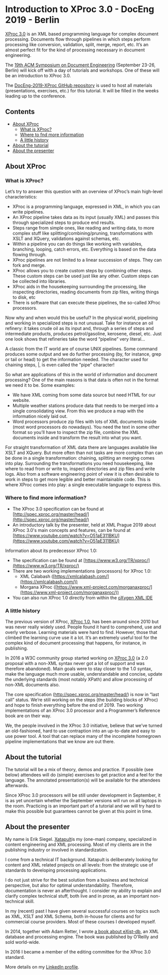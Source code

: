 # Introduction to XProc 3.0 - DocEng 2019 - Berlin

[XProc 3.0](http://spec.xproc.org/master/head/xproc/) is an XML based programming language for complex document processing. Documents flow through pipelines in which steps perform processing like conversion, validation, split, merge, report, etc. It’s an almost perfect fit for the kind of processing necessary in document engineering.

The [19th ACM Symposium on Document Engineering](https://doceng.org/doceng2019/index) (September 23-26, Berlin) will kick off with a day of tutorials and workshops. One of these will be an introduction to XProc 3.0.

The [DocEng-2019-XProc GitHub repository](https://github.com/eriksiegel/DocEng-2019-XProc) is used to host all materials (presentations, exercises, etc.) for this tutorial. It will be filled in the weeks leading up to the conference.

## Contents

- [About XProc](#about)
  - [What is XProc?](#what-is-xproc)
  - [Where to fnd more information](#more-info)
  - [A little history](#history)
- [About the tutorial](#tutorial-info)
- [About the presenter](#presenter)

## <a name="about"></a>About XProc

### <a name="what-is-xproc"></a>What is XProc?

Let’s try to answer this question with an overview of XProc’s main high-level
characteristics:

- XProc is a programming language, expressed in XML, in which you can write pipelines.
- An XProc pipeline takes data as its input (usually XML) and passes this through specialized steps to produce end results.
- Steps range from simple ones, like reading and writing data, to more complex stuff like splitting/combining/pruning, transformations with XSLT and XQuery, validations against schemas, etc.
- Within a pipeline you can do things like working with variables, branching, looping, catch errors, etc. Everything is based on the data flowing through.
- XProc pipelines are not limited to a linear succession of steps. They can fork and merge.
- XProc allows you to create custom steps by combining other steps. These custom steps can be used just like any other. Custom steps can be collected into libraries.
- XProc aids in the housekeeping surrounding the processing, like inspecting directories, reading documents from zip files, writing things to disk, etc
- There is software that can execute these pipelines, the so-called XProc processors.

Now why and when would this be useful? In the physical world, pipelining and working
in specialized steps is not unusual. Take for instance an oil refinery: it takes crude oil as
its input and, through a series of steps and intermediate products, produces petrol/gasoline,
kerosene, diesel, etc. Just one look shows that refineries take the word “pipeline” very
literal…

A classic from the IT world are of course UNIX pipelines. Some command produces some
output and we do further processing (by, for instance, grep or tail or head) to get the
information needed. The character used for chaining steps, |, is even called the "pipe"
character!

So what are applications of this in the world of information and document processing? One
of the main reasons is that data is often not in the format we need it to be. Some examples:

- We have XML coming from some data source but need HTML for our website.
- Multiple weather stations produce data that needs to be merged into a single consolidating view. From this we produce a map with the information nicely laid out.
- Word processors produce zip files with lots of XML documents inside (most word processors do nowadays). You need the text in some other format so you’ll have to inspect the zip file, combine the XML documents inside and transform the result into what you want.

For straight transformation of XML data there are languages available like XSLT
and XQuery. But more often than not tasks are more complex than can be done in a
single transformation: chaining, splitting an merging comes into play. Surrounding the
transformations you need housekeeping, like where to read from or write to, inspect
directories and zip files and write logs. Also from a software engineering point of view it
is often desirable to work in steps to get more legible and better maintainable code. This is
where XProc comes into play: a single executable language to express this.

### <a name="more-info"></a>Where to find more information?

- The XProc 3.0 specification can be found at [http://spec.xproc.org/master/head/](http://spec.xproc.org/master/head/)
- An introductory talk by the presenter, held at XML Prague 2019 about XProc 3.0's main concepts and features, can be found  at [https://www.youtube.com/watch?v=O51aE311BKU](https://www.youtube.com/watch?v=O51aE311BKU)

Information about its predecessor XProc 1.0:

- The specification can be found at [https://www.w3.org/TR/xproc/](https://www.w3.org/TR/xproc/)
- There are two working implementations (processors) for XProc 1.0:
  - XML Calabash ([https://xmlcalabash.com/](https://xmlcalabash.com/))
  - Morgana XProc  ([https://www.xml-project.com/morganaxproc/](https://www.xml-project.com/morganaxproc/))
- You can also run XProc 1.0 directly from within the [oXygen XML IDE](https://www.oxygenxml.com/) 


### <a name="history"></a>A little history

The previous version of XProc, [XProc 1.0](https://www.w3.org/TR/xproc/), has been around since 2010 but was never really widely used. People found it hard to comprehend, use and overly verbose. Learning materials were hard to find. However, those that climbed the learning curve use it a lot. It’s an extremely useful tool for the complex kind of document processing that happens, for instance, in publishing. 

In 2016 a W3C community group started working on [XProc 3.0](http://spec.xproc.org/master/head/) (a 2.0 proposal with a non-XML syntax never got a lot of support and was therefore abandoned). Main goals were to stay closer to the 1.0 syntax, make the language much more usable, understandable and concise, update the underlying standards (most notably XPath) and allow processing of non-XML documents also.

The core specification (http://spec.xproc.org/master/head/) is now in “last call” status. We’re still working on the steps (the building blocks of XProc) and hope to finish everything before the end of 2019. Two working implementations of an XProc 3.0 processor and a Programmer’s Reference book are on their way.

We, the people involved in the XProc 3.0 initiative, believe that we’ve turned an old-fashioned, hard to use contraption into an up-to-date and easy to use power tool. A tool that can replace many of the incomplete homegrown pipeline implementations that we know are out there.

## <a name="tutorial-info"></a>About the tutorial

The tutorial will be a mix of theory, demos and practice. If possible (see below) attendees will do (simple) exercises to get practice and a feel for the language. The annotated presentation(s) will be available for the attendees afterwards.

Since XProc 3.0 processors will be still under development in September, it is as yet uncertain whether the September versions will run on all laptops in the room. Practicing is an important part of a tutorial and we will try hard to make this possible but guarantees cannot be given at this point in time. 


## <a name="presenter"></a>About the presenter

My name is Erik Siegel. [Xatapult](http://www.xatapult.com)is my (one-man) company, specialized in content engineering and XML processing. Most of my clients are in the publishing industry or involved in standardization.

I come from a technical IT background. Xatapult is deliberately looking for content and XML related projects on all levels: from the strategic use of standards to developing processing applications.

I do not just strive for the best solution from a business and technical perspective, but also for optimal understandability. Therefore, documentation is never an afterthought. I consider my ability to explain and clarify complex technical stuff, both live and in prose, as an important non-technical skill.

In my (recent) past I have given several successful courses on topics such as XML, XSLT and XML Schema, both in-house for clients and for commercial course providers. Most of these courses I developed myself.

In 2014, together with Adam Retter, I wrote 
[a book about eXist-db](http://shop.oreilly.com/product/0636920026525.do), an XML database and processing engine. The book was published by O’Reilly and sold world-wide.

In 2016 I became a member of the editing committee for the XProc 3.0 standard.

More details on my [LinkedIn profile](https://www.linkedin.com/in/esiegel/).

